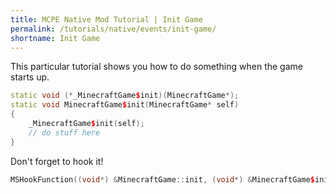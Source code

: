 ```yaml
---
title: MCPE Native Mod Tutorial | Init Game
permalink: /tutorials/native/events/init-game/
shortname: Init Game
---
```

This particular tutorial shows you how to do something when the game starts up.

```cpp
static void (*_MinecraftGame$init)(MinecraftGame*);
static void MinecraftGame$init(MinecraftGame* self)
{
	_MinecraftGame$init(self);
	// do stuff here
}
```

Don't forget to hook it!

```cpp
MSHookFunction((void*) &MinecraftGame::init, (void*) &MinecraftGame$init, (void**) &_MinecraftGame$init);
```
